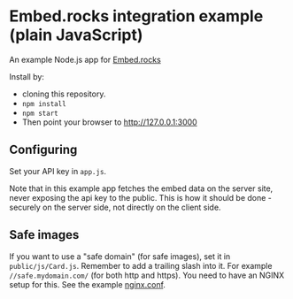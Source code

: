 # Embed.rocks integration example (plain JavaScript)

An example Node.js app for [Embed.rocks](https://embed.rocks/)

Install by: 
  - cloning this repository. 
  - `npm install`
  - `npm start`
  - Then point your browser to http://127.0.0.1:3000

## Configuring

Set your API key in `app.js`.

Note that in this example app fetches the embed data on the server site, never exposing the api key to the public. This is how it should be done - securely on the server side, not directly on the client side.

## Safe images

If you want to use a "safe domain" (for safe images), set it in `public/js/Card.js`. Remember to add a trailing slash into it. For example `//safe.mydomain.com/` (for both http and https). You need to have an NGINX setup for this. See the example [nginx.conf](https://gist.github.com/ile/ef57487dc556ef43d694863224a2f02f).
